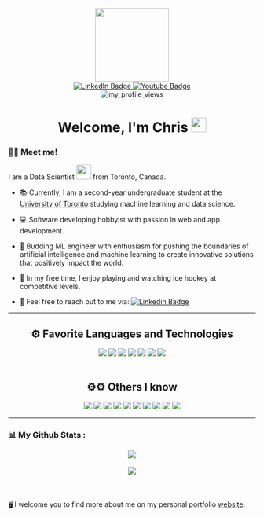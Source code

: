 <div id="header" align="center">
  <img src="https://media.giphy.com/media/06vbLCWUQcDKGFVjPt/giphy.gif" width="150"/>
  <div id="badges">
  <a href="https://www.linkedin.com/in/chris-yan-97820a228/" target="_blank">
    <img src="https://img.shields.io/badge/LinkedIn-blue?style=for-the-badge&logo=linkedin&logoColor=white" alt="LinkedIn Badge"/>
  </a>
  <a href="https://www.instagram.com/chris.yan_/" target="_blank">
    <img src="https://img.shields.io/badge/Instagram-E4405F?style=for-the-badge&logo=instagram&logoColor=white" alt="Youtube Badge"/>
  </a>
</div>

<img src="https://komarev.com/ghpvc/?username=chrisyan04&style=flat-square&color=blue" alt="my_profile_views"/>
</div>

<h1 align="center">
  Welcome, I'm Chris
  <img src="https://media.giphy.com/media/hvRJCLFzcasrR4ia7z/giphy.gif" width="30px"/>
</h1>

### :man_technologist: Meet me!
I am a Data Scientist <img src="https://media.giphy.com/media/WUlplcMpOCEmTGBtBW/giphy.gif" width="30"> from Toronto, Canada.
- 📚 Currently, I am a second-year undergraduate student at the <a href="https://www.utoronto.ca/" target="_blank">University of Toronto</a> studying machine learning and data science.

- 💻 Software developing hobbyist with passion in web and app development.

- 🧠 Budding ML engineer with enthusiasm for pushing the boundaries of artificial intelligence and machine learning to create innovative solutions that positively impact the world.

- 🏒 In my free time, I enjoy playing and watching ice hockey at competitive levels.

- 📨 Feel free to reach out to me via: <a href="https://www.linkedin.com/in/chris-yan-97820a228/">![Linkedin Badge](https://img.shields.io/badge/-Chris_Yan-blue?style=flat&logo=Linkedin&logoColor=white)</a>
---

<h2 align="center">⚙️ Favorite Languages and Technologies</h2>
<div id="languages" align="center">
<a href="https://www.python.org/"><img src="https://img.shields.io/badge/Python-FFD43B?style=for-the-badge&logo=python&logoColor=blue" /></a> <a href="https://www.typescriptlang.org/"><img src="https://img.shields.io/badge/typescript-%23007ACC.svg?style=for-the-badge&logo=typescript&logoColor=white" /></a> <a href="https://www.javascript.com/"><img src="https://img.shields.io/badge/JavaScript-323330?style=for-the-badge&logo=javascript&logoColor=F7DF1E" /></a> <img src="https://img.shields.io/badge/React-20232A?style=for-the-badge&logo=react&logoColor=61DAFB" /> <img src="https://img.shields.io/badge/java-%23ED8B00.svg?style=for-the-badge&logo=openjdk&logoColor=white" /> <img src="https://img.shields.io/badge/jira-%230A0FFF.svg?style=for-the-badge&logo=jira&logoColor=white" /> <img src="https://img.shields.io/badge/firebase-ffca28?style=for-the-badge&logo=firebase&logoColor=black" />
</div>
<br>
<h2 align="center">⚙⚙ Others I know</h2>
<div id="languages" align="center">
<img src="https://img.shields.io/badge/R-276DC3?style=for-the-badge&logo=r&logoColor=white" /> <img src="https://img.shields.io/badge/C-00599C?style=for-the-badge&logo=c&logoColor=white" /> <img src="https://img.shields.io/badge/Next-black?style=for-the-badge&logo=next.js&logoColor=white" /> <img src="https://img.shields.io/badge/HTML5-E34F26?style=for-the-badge&logo=html5&logoColor=white" /> <img src="https://img.shields.io/badge/Tailwind_CSS-38B2AC?style=for-the-badge&logo=tailwind-css&logoColor=white" /> <img src="https://img.shields.io/badge/CSS3-1572B6?style=for-the-badge&logo=css3&logoColor=white" /> <img src="https://img.shields.io/badge/Flask-000000?style=for-the-badge&logo=flask&logoColor=white" /> <img src="https://img.shields.io/badge/GIT-E44C30?style=for-the-badge&logo=git&logoColor=white" /> <img src="https://img.shields.io/badge/SQLite-07405E?style=for-the-badge&logo=sqlite&logoColor=white" /> <img src="https://img.shields.io/badge/Android%20Studio-3DDC84.svg?style=for-the-badge&logo=android-studio&logoColor=white" />
</div>

---

### 📊 My Github Stats :
<div id="stats" align="center">
  <img src="https://api.githubtrends.io/user/svg/chrisyan04/langs?time_range=one_year&loc_metric=changed&compact=True&theme=dark" />
  <br>
  <br>
  <img src="https://github-readme-stats.vercel.app/api?username=chrisyan04&show_icons=true&theme=tokyonight" />
</div>
<br>
<br>
<br>
🖥️ I welcome you to find more about me on my personal portfolio <a href="https://personal-portfolio-website-eosin.vercel.app/">website</a>.
